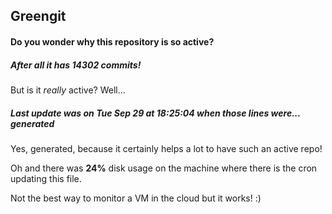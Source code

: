 ## Greengit

#### Do you wonder why this repository is so active?

##### After all it has 14302 commits!

But is it *really* active? Well...

##### Last update was on Tue Sep 29 at 18:25:04 when those lines were... generated

Yes, generated, because it certainly helps a lot to have such an active repo!

Oh and there was **24%** disk usage on the machine
where there is the cron updating this file.

Not the best way to monitor a VM in the cloud but it works! :)
